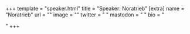 +++
template = "speaker.html"
title = "Speaker: Noratrieb"
[extra]
  name = "Noratrieb"
  url = ""
  image = ""
  twitter = " "
  mastodon = " "
  bio = "<p></p>"
+++
